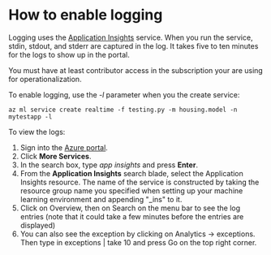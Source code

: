
# How to enable logging

Logging uses the [Application Insights](https://docs.microsoft.com/en-us/azure/application-insights/) service. When you run the service, stdin, stdout, and stderr are captured in the log. It takes five to ten minutes for the logs to show up in the portal.

You must have at least contributor access in the subscription your are using for operationalization.

To enable logging, use the *-l* parameter when you the create service:

    az ml service create realtime -f testing.py -m housing.model -n mytestapp -l

To view the logs:

1. Sign into the [Azure portal](https://portal.azure.com).
2. Click **More Services**.  
3. In the search box, type *app insights* and press **Enter**.
4. From the **Application Insights** search blade, select the Application Insights resource. The name of the service is constructed by taking the resource group name you specified when setting up your machine learning environment and appending "_ins" to it.
5. Click on Overview, then on Search on the menu bar to see the log entries (note that it could take a few minutes before the entries are displayed)
6. You can also see the exception by clicking on Analytics -> exceptions. Then type in exceptions | take 10 and press Go on the top right corner.
